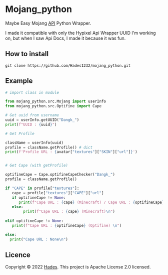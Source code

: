 # Mojang_python
Maybe Easy Mojang [API](https://mojang-api-docs.netlify.app/index.html) Python Wrapper.</br>

I made it compatible with only the Hypixel Api Wrapper UUID I'm working on, but when I saw Api Docs, I made it because it was fun.



## How to install

```
git clone https://github.com/Hades1232/mojang_python.git 
```


## Example

```py
# import class in module

from mojang_python.src.Mojang import userInfo
from mojang_python.src.Optifine import Cape

# Get uuid from username
uuid = userInfo.getUUID("Dangk_")
print(f"UUID : {uuid}")

# Get Profile

className = userInfo(uuid)
profile = className.getProfile() # dict
print(f'Profile URL : {avatar["textures"]["SKIN"]["url"]}')


# Get Cape (with getProfile)

optifineCape = Cape.optifineCapeChecker("Dangk_")
profile = className.getProfile()

if "CAPE" in profile["textures"]:
   cape = profile["textures"]["CAPE"]["url"]
   if optifineCape != None:
      print(f"Cape URL : {cape} (Minecraft) / Cape URL : {optifineCape} (Optifine)\n")
   else:
        print(f"Cape URL : {cape} (Minecraft)\n")
    
elif optifineCape != None:
   print(f"Cape URL : {optifineCape} (Optifine) \n")

else:
  print("Cape URL : None\n")

```



    
## Licence

Copyright © 2022 [Hades](https://github.com/Hades1232).
This project is Apache License 2.0 licensed.




